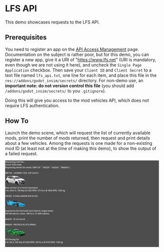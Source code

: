 # LFS API

This demo showcases requests to the LFS API.

## Prerequisites

You need to register an app on the [API Access Management](https://www.lfs.net/account/api) page.
Documentation on the subject is rather poor, but for this demo, you can register a new app, give it
a URI of "https://www.lfs.net" (URI is mandatory, even though we are not using it here), and uncheck
the `Single Page Application` checkbox. Then save your `Client ID` and `Client Secret` to a text
file named `lfs_api.txt`, one line for each item, and place this file in the
`res://addons/godot_insim/secrets/` directory. For non-demo use, an **important note: do not
version control this file** (you should add `/addons/godot_insim/secrets/` to you `.gitignore`).

Doing this will give you access to the mod vehicles API, which does not require LFS authentication.

## How To

Launch the demo scene, which will request the list of currently available mods, print the number
of mods returned, then request and print details about a few vehicles. Among the requests is one
made for a non-existing mod ID (at least not at the time of making this demo), to show the output
of a failed request.

![LFS API mods](./screenshots/lfs_api_mods.jpg)
